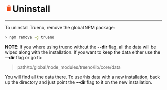 # ![](../../assets/icons/delete.png)Uninstall

---

To uninstall Trueno, remove the global NPM package:

  ```bash
  > npm remove -g trueno
  ```

**NOTE**: If you where using trueno without the **--dir** flag, all the data will be wiped along with the installation. If you want to keep the data either use the **--dir** flag or go to:

> path/to/global/node_modules/trueno/lib/core/data

You will find all the data there. To use this data with a new installation, back up the directory and just point the **--dir** flag to it on the new installation.